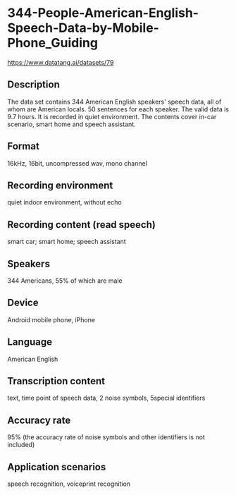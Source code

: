 # 344-People-American-English-Speech-Data-by-Mobile-Phone_Guiding
https://www.datatang.ai/datasets/79

## Description
The data set contains 344 American English speakers' speech data, all of whom are American locals. 50 sentences for each speaker. The valid data is 9.7 hours. It is recorded in quiet environment. The contents cover in-car scenario, smart home and speech assistant.

## Format
16kHz, 16bit, uncompressed wav, mono channel

## Recording environment
quiet indoor environment, without echo

## Recording content (read speech)
smart car; smart home; speech assistant

## Speakers
344 Americans, 55% of which are male

## Device
Android mobile phone, iPhone

## Language
American English

## Transcription content
text, time point of speech data, 2 noise symbols, 5special identifiers

## Accuracy rate
95% (the accuracy rate of noise symbols and other identifiers is not included)

## Application scenarios
speech recognition, voiceprint recognition
